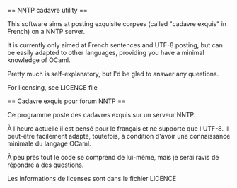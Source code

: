 == NNTP cadavre utility ==

This software aims at posting exquisite corpses (called "cadavre exquis" in French) on a NNTP server.

It is currently only aimed at French sentences and UTF-8 posting, but can be easily adapted to other languages, providing you have a minimal knowledge of OCaml.

Pretty much is self-explanatory, but I'd be glad to answer any questions.

For licensing, see LICENCE file

== Cadavre exquis pour forum NNTP ==

Ce programme poste des cadavres exquis sur un serveur NNTP.

À l'heure actuelle il est pensé pour le français et ne supporte que l'UTF-8. Il peut-être facilement adapté, toutefois, à condition d'avoir une connaissance minimale du langage OCaml.

À peu près tout le code se comprend de lui-même, mais je serai ravis de répondre à des questions.

Les informations de licenses sont dans le fichier LICENCE